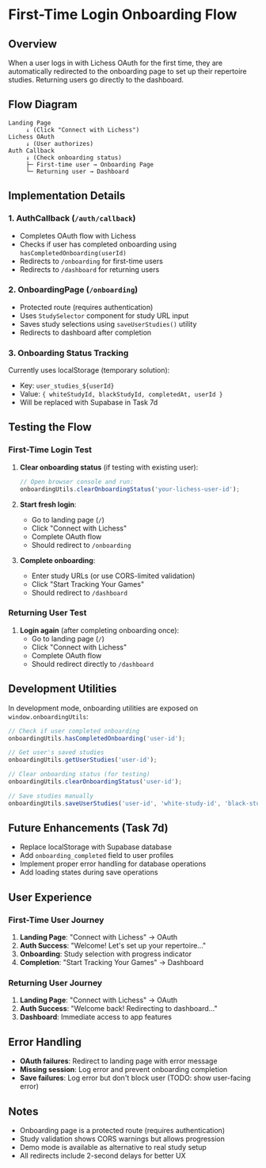 # First-Time Login Onboarding Flow

## Overview
When a user logs in with Lichess OAuth for the first time, they are automatically redirected to the onboarding page to set up their repertoire studies. Returning users go directly to the dashboard.

## Flow Diagram
```
Landing Page
     ↓ (Click "Connect with Lichess")
Lichess OAuth
     ↓ (User authorizes)
Auth Callback
     ↓ (Check onboarding status)
     ├─ First-time user → Onboarding Page
     └─ Returning user → Dashboard
```

## Implementation Details

### 1. AuthCallback (`/auth/callback`)
- Completes OAuth flow with Lichess
- Checks if user has completed onboarding using `hasCompletedOnboarding(userId)`
- Redirects to `/onboarding` for first-time users
- Redirects to `/dashboard` for returning users

### 2. OnboardingPage (`/onboarding`)
- Protected route (requires authentication)
- Uses `StudySelector` component for study URL input
- Saves study selections using `saveUserStudies()` utility
- Redirects to dashboard after completion

### 3. Onboarding Status Tracking
Currently uses localStorage (temporary solution):
- Key: `user_studies_${userId}`
- Value: `{ whiteStudyId, blackStudyId, completedAt, userId }`
- Will be replaced with Supabase in Task 7d

## Testing the Flow

### First-Time Login Test
1. **Clear onboarding status** (if testing with existing user):
   ```javascript
   // Open browser console and run:
   onboardingUtils.clearOnboardingStatus('your-lichess-user-id');
   ```

2. **Start fresh login**:
   - Go to landing page (`/`)
   - Click "Connect with Lichess"
   - Complete OAuth flow
   - Should redirect to `/onboarding`

3. **Complete onboarding**:
   - Enter study URLs (or use CORS-limited validation)
   - Click "Start Tracking Your Games"
   - Should redirect to `/dashboard`

### Returning User Test
1. **Login again** (after completing onboarding once):
   - Go to landing page (`/`)
   - Click "Connect with Lichess"
   - Complete OAuth flow
   - Should redirect directly to `/dashboard`

## Development Utilities

In development mode, onboarding utilities are exposed on `window.onboardingUtils`:

```javascript
// Check if user completed onboarding
onboardingUtils.hasCompletedOnboarding('user-id');

// Get user's saved studies
onboardingUtils.getUserStudies('user-id');

// Clear onboarding status (for testing)
onboardingUtils.clearOnboardingStatus('user-id');

// Save studies manually
onboardingUtils.saveUserStudies('user-id', 'white-study-id', 'black-study-id');
```

## Future Enhancements (Task 7d)

- Replace localStorage with Supabase database
- Add `onboarding_completed` field to user profiles
- Implement proper error handling for database operations
- Add loading states during save operations

## User Experience

### First-Time User Journey
1. **Landing Page**: "Connect with Lichess" → OAuth
2. **Auth Success**: "Welcome! Let's set up your repertoire..."
3. **Onboarding**: Study selection with progress indicator
4. **Completion**: "Start Tracking Your Games" → Dashboard

### Returning User Journey
1. **Landing Page**: "Connect with Lichess" → OAuth
2. **Auth Success**: "Welcome back! Redirecting to dashboard..."
3. **Dashboard**: Immediate access to app features

## Error Handling

- **OAuth failures**: Redirect to landing page with error message
- **Missing session**: Log error and prevent onboarding completion
- **Save failures**: Log error but don't block user (TODO: show user-facing error)

## Notes

- Onboarding page is a protected route (requires authentication)
- Study validation shows CORS warnings but allows progression
- Demo mode is available as alternative to real study setup
- All redirects include 2-second delays for better UX 
